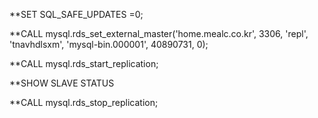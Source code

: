 **SET SQL_SAFE_UPDATES =0;

**CALL mysql.rds_set_external_master('home.mealc.co.kr', 3306, 'repl', 'tnavhdlsxm', 'mysql-bin.000001', 40890731, 0);

**CALL mysql.rds_start_replication;

**SHOW SLAVE STATUS

**CALL mysql.rds_stop_replication;
